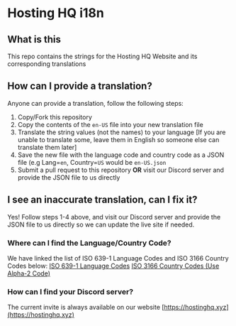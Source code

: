 # Hosting HQ i18n
## What is this
This repo contains the strings for the Hosting HQ Website and its corresponding translations

## How can I provide a translation?
Anyone can provide a translation, follow the following steps:
1. Copy/Fork this repository
2. Copy the contents of the `en-US` file into your new translation file
3. Translate the string values (not the names) to your language [If you are unable to translate some, leave them in English so someone else can translate them later]
4. Save the new file with the language code and country code as a JSON file (e.g Lang=`en`, Country=`US` would be `en-US.json`
5. Submit a pull request to this repository **OR** visit our Discord server and provide the JSON file to us directly

## I see an inaccurate translation, can I fix it?
Yes! Follow steps 1-4 above, and visit our Discord server and provide the JSON file to us directly so we can update the live site if needed.

### Where can I find the Language/Country Code?
We have linked the list of ISO 639-1 Language Codes and ISO 3166 Country Codes below:
[ISO 639-1 Language Codes](https://en.wikipedia.org/wiki/List_of_ISO_639-1_codes)
[ISO 3166 Country Codes (Use Alpha-2 Code)](https://en.wikipedia.org/wiki/List_of_ISO_3166_country_codes)

### How can I find your Discord server?
The current invite is always available on our website [https://hostinghq.xyz](https://hostinghq.xyz)
